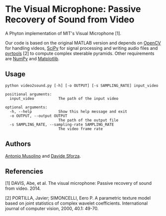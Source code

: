 # The Visual Microphone: Passive Recovery of Sound from Video

A Phyton implementation of MIT's Visual Microphone [1].

Our code is based on the original MATLAB version and depends on [OpenCV](https://opencv.org/) for handling videos, [SciPy](https://www.scipy.org/) for signal processing and writing audio files and [pyrtools](https://github.com/LabForComputationalVision/pyrtools) [2] to compute complex steerable pyramids. Other requirements are [NumPy](https://numpy.org/) and [Matplotlib](https://matplotlib.org/).


## Usage

`python video2sound.py [-h] [-o OUTPUT] [-s SAMPLING_RATE] input_video`

```
positional arguments:
  input_video           The path of the input video

optional arguments:
  -h, --help            Show this help message and exit
  -o OUTPUT, --output OUTPUT
                        The path of the output file
  -s SAMPLING_RATE, --sampling-rate SAMPLING_RATE
                        The video frame rate
```


## Authors

[Antonio Musolino](https://github.com/antoniomuso/) and [Davide Sforza](https://github.com/dsforza96).


## Referencies

[1] DAVIS, Abe, et al. The visual microphone: Passive recovery of sound from video. 2014.

[2] PORTILLA, Javier; SIMONCELLI, Eero P. A parametric texture model based on joint statistics of complex wavelet coefficients. International journal of computer vision, 2000, 40.1: 49-70.
